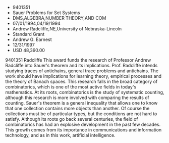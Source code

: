 
* 9401351
* Sauer Problems for Set Systems
* DMS,ALGEBRA,NUMBER THEORY,AND COM
* 07/01/1994,04/19/1994
* Andrew Radcliffe,NE,University of Nebraska-Lincoln
* Standard Grant
* Andrew G. Earnest
* 12/31/1997
* USD 48,390.00

9401351 Radcliffe This award funds the research of Professor Andrew Radcliffe
into Sauer's theorem and its implications. Prof. Radcliffe intends studying
traces of antichains, general trace problems and antichains. The work should
have implications for learning theory, empirical processes and the theory of
Banach spaces. This research falls in the broad category of combinatorics, which
is one of the most active fields in today's mathematics. At its roots,
combinatorics is the study of systematic counting, although this research is
more involved with comparing the results of counting. Sauer's theorem is a
general inequality that allows one to know that one collection contains more
objects than another. Of course the collections must be of particular types, but
the conditions are not hard to satisfy. Although its roots go back several
centuries, the field of combinatorics has had an explosive development in the
past few decades. This growth comes from its importance in communications and
information technology, and as in this work, artificial intelligence.
